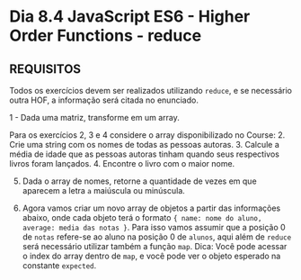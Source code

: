 # Dia 8.4 JavaScript ES6 - Higher Order Functions - reduce

## REQUISITOS

Todos os exercícios devem ser realizados utilizando `reduce`, e se necessário outra HOF, a informação será citada no enunciado.

1 - Dada uma matriz, transforme em um array.

Para os exercícios 2, 3 e 4 considere o array disponibilizado no Course:
    2. Crie uma string com os nomes de todas as pessoas autoras.
    3. Calcule a média de idade que as pessoas autoras tinham quando seus respectivos livros foram lançados.
    4. Encontre o livro com o maior nome.

5. Dada o array de nomes, retorne a quantidade de vezes em que aparecem a letra `a` maiúscula ou minúscula.

6. Agora vamos criar um novo array de objetos a partir das informações abaixo, onde cada objeto terá o formato `{ name: nome do aluno, average: media das notas }`. Para isso vamos assumir que a posição 0 de `notas` refere-se ao aluno na posição 0 de `alunos`, aqui além de `reduce` será necessário utilizar também a função `map`. Dica: Você pode acessar o index do array dentro de `map`, e você pode ver o objeto esperado na constante `expected`.